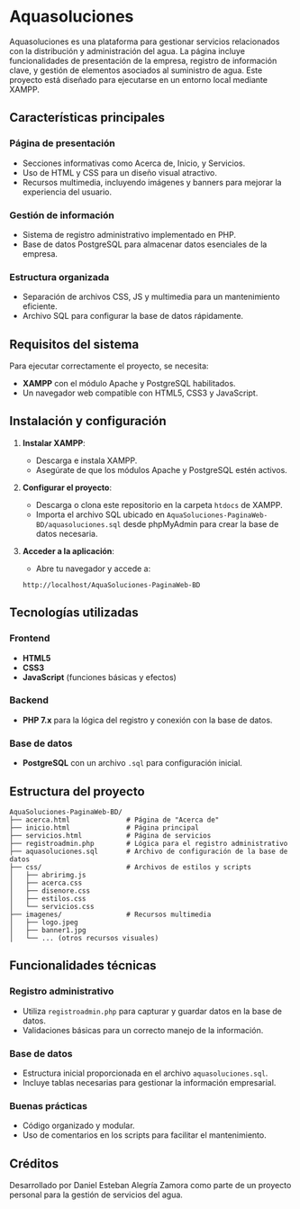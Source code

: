 # Aquasoluciones

Aquasoluciones es una plataforma para gestionar servicios relacionados con la distribución y administración del agua. La página incluye funcionalidades de presentación de la empresa, registro de información clave, y gestión de elementos asociados al suministro de agua. Este proyecto está diseñado para ejecutarse en un entorno local mediante XAMPP.

## Características principales

### Página de presentación
- Secciones informativas como Acerca de, Inicio, y Servicios.
- Uso de HTML y CSS para un diseño visual atractivo.
- Recursos multimedia, incluyendo imágenes y banners para mejorar la experiencia del usuario.

### Gestión de información
- Sistema de registro administrativo implementado en PHP.
- Base de datos PostgreSQL para almacenar datos esenciales de la empresa.

### Estructura organizada
- Separación de archivos CSS, JS y multimedia para un mantenimiento eficiente.
- Archivo SQL para configurar la base de datos rápidamente.

## Requisitos del sistema

Para ejecutar correctamente el proyecto, se necesita:

- **XAMPP** con el módulo Apache y PostgreSQL habilitados.
- Un navegador web compatible con HTML5, CSS3 y JavaScript.

## Instalación y configuración

1. **Instalar XAMPP**:
   - Descarga e instala XAMPP.
   - Asegúrate de que los módulos Apache y PostgreSQL estén activos.

2. **Configurar el proyecto**:
   - Descarga o clona este repositorio en la carpeta `htdocs` de XAMPP.
   - Importa el archivo SQL ubicado en `AquaSoluciones-PaginaWeb-BD/aquasoluciones.sql` desde phpMyAdmin para crear la base de datos necesaria.

3. **Acceder a la aplicación**:
   - Abre tu navegador y accede a:
   ```
   http://localhost/AquaSoluciones-PaginaWeb-BD
   ```

## Tecnologías utilizadas

### Frontend
- **HTML5**
- **CSS3**
- **JavaScript** (funciones básicas y efectos)

### Backend
- **PHP 7.x** para la lógica del registro y conexión con la base de datos.

### Base de datos
- **PostgreSQL** con un archivo `.sql` para configuración inicial.

## Estructura del proyecto
```
AquaSoluciones-PaginaWeb-BD/
├── acerca.html              # Página de "Acerca de"
├── inicio.html              # Página principal
├── servicios.html           # Página de servicios
├── registroadmin.php        # Lógica para el registro administrativo
├── aquasoluciones.sql       # Archivo de configuración de la base de datos
├── css/                     # Archivos de estilos y scripts
│   ├── abririmg.js
│   ├── acerca.css
│   ├── disenore.css
│   ├── estilos.css
│   └── servicios.css
├── imagenes/                # Recursos multimedia
│   ├── logo.jpeg
│   ├── banner1.jpg
│   └── ... (otros recursos visuales)
```

## Funcionalidades técnicas

### Registro administrativo
- Utiliza `registroadmin.php` para capturar y guardar datos en la base de datos.
- Validaciones básicas para un correcto manejo de la información.

### Base de datos
- Estructura inicial proporcionada en el archivo `aquasoluciones.sql`.
- Incluye tablas necesarias para gestionar la información empresarial.

### Buenas prácticas
- Código organizado y modular.
- Uso de comentarios en los scripts para facilitar el mantenimiento.

## Créditos
Desarrollado por Daniel Esteban Alegría Zamora como parte de un proyecto personal para la gestión de servicios del agua.


